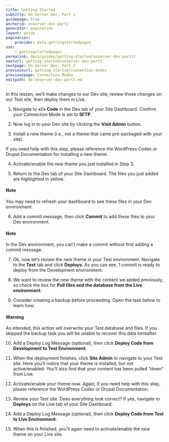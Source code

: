 ```yaml
---
title: Getting Started
subtitle: On Server Dev, Part 1
guidepage: true
anchorid: onserver-dev-part1
generator: pagination
layout: guide
pagination:
    provider: data.gettingstartedpages
use:
    - gettingstartedpages
permalink: docs/guides/getting-started/onserver-dev-part1/
nexturl: getting-started/onserver-dev-part2
nextpage: On-Server Dev, Part 2
previousurl: getting-started/connection-modes
previouspage: Connection Modes
editpath: 08-onserver-dev-part1.md
---
```


In this lesson, we’ll make changes to our Dev site, review these changes on our Test site, then deploy them in Live.

1. Navigate to **</> Code** in the Dev tab of your Site Dashboard. Confirm your Connection Mode is set to **SFTP**.

2. Now log in to your Dev site by clicking the **Visit Admin** button.

3. Install a new theme (i.e., not a theme that came pre-packaged with your site).

  If you need help with this step, please reference the WordPress Codex or Drupal Documentation for installing a new theme.

4. Activate/enable the new theme you just installed in Step 3.

5. Return to the Dev tab of your Site Dashboard. The files you just added are highlighted in yellow.

<div class="alert alert-info">
<h4 class="info">Note</h4>
<p>You may need to refresh your dashboard to see these files in your Dev environment.
</p></div>

6. Add a commit message, then click **Commit** to add these files to your Dev environment.

<div class="alert alert-info">
<h4 class="info">Note</h4>
<p>In the Dev environment, you can’t make a commit without first adding a commit message.
</p></div>

7. Ok, now let’s review the new theme in your Test environment. Navigate to the **Test** tab and click **Deploys**. As you can see, 1 commit is ready to deploy from the Development environment.  

8. We want to review the new theme with the content we added previously, so check the box for **Pull files and the database from the Live environment**.

9. Consider creating a backup before proceeding. Open the task below to learn how.

<div class="alert alert-danger" role="alert">
  <h4 class="info">Warning</h4>
  <p>As intended, this action will overwrite your Test database and files. If you skipped the backup task you will be unable to recover this data hereafter.</p>
</div>

10. Add a Deploy Log Message (optional), then click **Deploy Code from Development to Test Environment**.

11. When the deployment finishes, click **Site Admin** to navigate to your Test site. Here you’ll notice that your theme is installed, but not active/enabled. You’ll also find that your content has been pulled “down” from Live.

12. Activate/enable your theme now. Again, if you need help with this step, please reference the WordPress Codex or Drupal Documentation.

13. Review your Test site. Does everything look correct? If yes, navigate to **Deploys** on the Live tab of your Site Dashboard.

14. Add a Deploy Log Message (optional), then click **Deploy Code from Test to Live Environment**.

15. When this is finished, you’ll again need to activate/enable the new theme on your Live site.  
